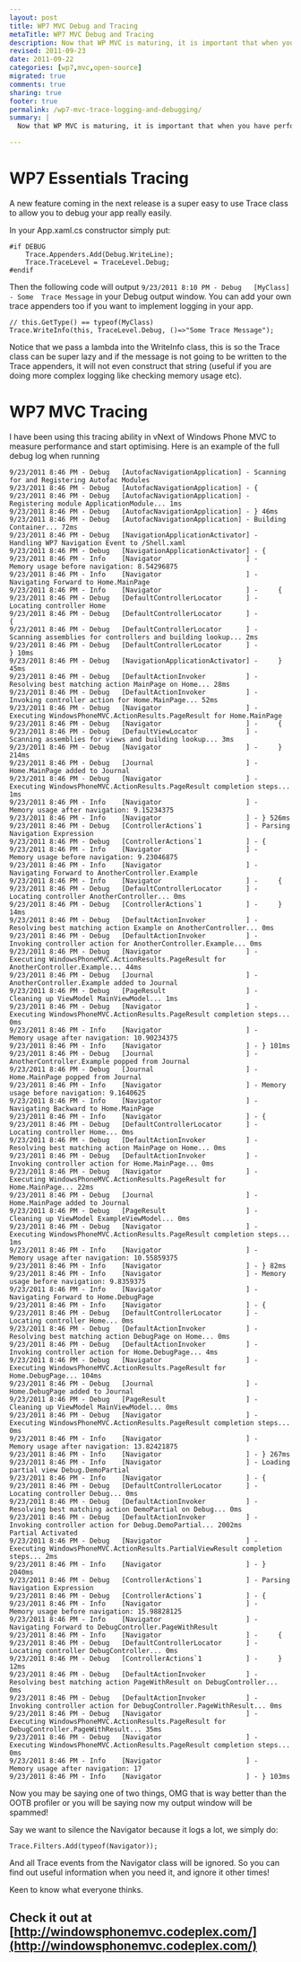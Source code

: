 ```yaml
---
layout: post
title: WP7 MVC Debug and Tracing
metaTitle: WP7 MVC Debug and Tracing
description: Now that WP MVC is maturing, it is important that when you have performance issues or any issues, you can find the problem easily!
revised: 2011-09-23
date: 2011-09-22
categories: [wp7,mvc,open-source]
migrated: true
comments: true
sharing: true
footer: true
permalink: /wp7-mvc-trace-logging-and-debugging/
summary: | 
  Now that WP MVC is maturing, it is important that when you have performance issues or any issues, you can find the problem easily!

---
```

# WP7 Essentials Tracing
A new feature coming in the next release is a super easy to use Trace class to allow you to debug your app really easily.

In your App.xaml.cs constructor simply put:

    #if DEBUG
        Trace.Appenders.Add(Debug.WriteLine);
        Trace.TraceLevel = TraceLevel.Debug;
    #endif

Then the following code will output `9/23/2011 8:10 PM - Debug   [MyClass] - Some  Trace Message` in your Debug output window. You can add your own trace appenders too if you want to implement logging in your app.

    // this.GetType() == typeof(MyClass)
    Trace.WriteInfo(this, TraceLevel.Debug, ()=>"Some Trace Message");

Notice that we pass a lambda into the WriteInfo class, this is so the Trace class can be super lazy and if the message is not going to be written to the Trace appenders, it will not even construct that string (useful if you are doing more complex logging like checking memory usage etc).

# WP7 MVC Tracing
I have been using this tracing ability in vNext of Windows Phone MVC to measure performance and start optimising. Here is an example of the full debug log when running


    9/23/2011 8:46 PM - Debug   [AutofacNavigationApplication] - Scanning for and Registering Autofac Modules
    9/23/2011 8:46 PM - Debug   [AutofacNavigationApplication] - {
    9/23/2011 8:46 PM - Debug   [AutofacNavigationApplication] -     Registering module ApplicationModule... 1ms
    9/23/2011 8:46 PM - Debug   [AutofacNavigationApplication] - } 46ms
    9/23/2011 8:46 PM - Debug   [AutofacNavigationApplication] - Building Container... 72ms
    9/23/2011 8:46 PM - Debug   [NavigationApplicationActivator] - Handling WP7 Navigation Event to /Shell.xaml
    9/23/2011 8:46 PM - Debug   [NavigationApplicationActivator] - {
    9/23/2011 8:46 PM - Info    [Navigator                     ] -     Memory usage before navigation: 8.54296875
    9/23/2011 8:46 PM - Info    [Navigator                     ] -     Navigating Forward to Home.MainPage
    9/23/2011 8:46 PM - Info    [Navigator                     ] -     {
    9/23/2011 8:46 PM - Debug   [DefaultControllerLocator      ] -         Locating controller Home
    9/23/2011 8:46 PM - Debug   [DefaultControllerLocator      ] -         {
    9/23/2011 8:46 PM - Debug   [DefaultControllerLocator      ] -             Scanning assemblies for controllers and building lookup... 2ms
    9/23/2011 8:46 PM - Debug   [DefaultControllerLocator      ] -         } 10ms
    9/23/2011 8:46 PM - Debug   [NavigationApplicationActivator] -     } 45ms
    9/23/2011 8:46 PM - Debug   [DefaultActionInvoker          ] -     Resolving best matching action MainPage on Home... 28ms
    9/23/2011 8:46 PM - Debug   [DefaultActionInvoker          ] -     Invoking controller action for Home.MainPage... 52ms
    9/23/2011 8:46 PM - Debug   [Navigator                     ] -     Executing WindowsPhoneMVC.ActionResults.PageResult for Home.MainPage
    9/23/2011 8:46 PM - Debug   [Navigator                     ] -     {
    9/23/2011 8:46 PM - Debug   [DefaultViewLocator            ] -         Scanning assemblies for views and building lookup... 3ms
    9/23/2011 8:46 PM - Debug   [Navigator                     ] -     } 214ms
    9/23/2011 8:46 PM - Debug   [Journal                       ] -     Home.MainPage added to Journal
    9/23/2011 8:46 PM - Debug   [Navigator                     ] -     Executing WindowsPhoneMVC.ActionResults.PageResult completion steps... 1ms
    9/23/2011 8:46 PM - Info    [Navigator                     ] -     Memory usage after navigation: 9.15234375
    9/23/2011 8:46 PM - Info    [Navigator                     ] - } 526ms
    9/23/2011 8:46 PM - Debug   [ControllerActions`1           ] - Parsing Navigation Expression
    9/23/2011 8:46 PM - Debug   [ControllerActions`1           ] - {
    9/23/2011 8:46 PM - Info    [Navigator                     ] -     Memory usage before navigation: 9.23046875
    9/23/2011 8:46 PM - Info    [Navigator                     ] -     Navigating Forward to AnotherController.Example
    9/23/2011 8:46 PM - Info    [Navigator                     ] -     {
    9/23/2011 8:46 PM - Debug   [DefaultControllerLocator      ] -         Locating controller AnotherController... 0ms
    9/23/2011 8:46 PM - Debug   [ControllerActions`1           ] -     } 14ms
    9/23/2011 8:46 PM - Debug   [DefaultActionInvoker          ] -     Resolving best matching action Example on AnotherController... 0ms
    9/23/2011 8:46 PM - Debug   [DefaultActionInvoker          ] -     Invoking controller action for AnotherController.Example... 0ms
    9/23/2011 8:46 PM - Debug   [Navigator                     ] -     Executing WindowsPhoneMVC.ActionResults.PageResult for AnotherController.Example... 44ms
    9/23/2011 8:46 PM - Debug   [Journal                       ] -     AnotherController.Example added to Journal
    9/23/2011 8:46 PM - Debug   [PageResult                    ] -     Cleaning up ViewModel MainViewModel... 1ms
    9/23/2011 8:46 PM - Debug   [Navigator                     ] -     Executing WindowsPhoneMVC.ActionResults.PageResult completion steps... 0ms
    9/23/2011 8:46 PM - Info    [Navigator                     ] -     Memory usage after navigation: 10.90234375
    9/23/2011 8:46 PM - Info    [Navigator                     ] - } 101ms
    9/23/2011 8:46 PM - Debug   [Journal                       ] - AnotherController.Example popped from Journal
    9/23/2011 8:46 PM - Debug   [Journal                       ] - Home.MainPage popped from Journal
    9/23/2011 8:46 PM - Info    [Navigator                     ] - Memory usage before navigation: 9.1640625
    9/23/2011 8:46 PM - Info    [Navigator                     ] - Navigating Backward to Home.MainPage
    9/23/2011 8:46 PM - Info    [Navigator                     ] - {
    9/23/2011 8:46 PM - Debug   [DefaultControllerLocator      ] -     Locating controller Home... 0ms
    9/23/2011 8:46 PM - Debug   [DefaultActionInvoker          ] -     Resolving best matching action MainPage on Home... 0ms
    9/23/2011 8:46 PM - Debug   [DefaultActionInvoker          ] -     Invoking controller action for Home.MainPage... 0ms
    9/23/2011 8:46 PM - Debug   [Navigator                     ] -     Executing WindowsPhoneMVC.ActionResults.PageResult for Home.MainPage... 22ms
    9/23/2011 8:46 PM - Debug   [Journal                       ] -     Home.MainPage added to Journal
    9/23/2011 8:46 PM - Debug   [PageResult                    ] -     Cleaning up ViewModel ExampleViewModel... 0ms
    9/23/2011 8:46 PM - Debug   [Navigator                     ] -     Executing WindowsPhoneMVC.ActionResults.PageResult completion steps... 1ms
    9/23/2011 8:46 PM - Info    [Navigator                     ] -     Memory usage after navigation: 10.55859375
    9/23/2011 8:46 PM - Info    [Navigator                     ] - } 82ms
    9/23/2011 8:46 PM - Info    [Navigator                     ] - Memory usage before navigation: 9.8359375
    9/23/2011 8:46 PM - Info    [Navigator                     ] - Navigating Forward to Home.DebugPage
    9/23/2011 8:46 PM - Info    [Navigator                     ] - {
    9/23/2011 8:46 PM - Debug   [DefaultControllerLocator      ] -     Locating controller Home... 0ms
    9/23/2011 8:46 PM - Debug   [DefaultActionInvoker          ] -     Resolving best matching action DebugPage on Home... 0ms
    9/23/2011 8:46 PM - Debug   [DefaultActionInvoker          ] -     Invoking controller action for Home.DebugPage... 4ms
    9/23/2011 8:46 PM - Debug   [Navigator                     ] -     Executing WindowsPhoneMVC.ActionResults.PageResult for Home.DebugPage... 104ms
    9/23/2011 8:46 PM - Debug   [Journal                       ] -     Home.DebugPage added to Journal
    9/23/2011 8:46 PM - Debug   [PageResult                    ] -     Cleaning up ViewModel MainViewModel... 0ms
    9/23/2011 8:46 PM - Debug   [Navigator                     ] -     Executing WindowsPhoneMVC.ActionResults.PageResult completion steps... 0ms
    9/23/2011 8:46 PM - Info    [Navigator                     ] -     Memory usage after navigation: 13.82421875
    9/23/2011 8:46 PM - Info    [Navigator                     ] - } 267ms
    9/23/2011 8:46 PM - Info    [Navigator                     ] - Loading partial view Debug.DemoPartial
    9/23/2011 8:46 PM - Info    [Navigator                     ] - {
    9/23/2011 8:46 PM - Debug   [DefaultControllerLocator      ] -     Locating controller Debug... 0ms
    9/23/2011 8:46 PM - Debug   [DefaultActionInvoker          ] -     Resolving best matching action DemoPartial on Debug... 0ms
    9/23/2011 8:46 PM - Debug   [DefaultActionInvoker          ] -     Invoking controller action for Debug.DemoPartial... 2002ms
    Partial Activated
    9/23/2011 8:46 PM - Debug   [Navigator                     ] -     Executing WindowsPhoneMVC.ActionResults.PartialViewResult completion steps... 2ms
    9/23/2011 8:46 PM - Info    [Navigator                     ] - } 2040ms
    9/23/2011 8:46 PM - Debug   [ControllerActions`1           ] - Parsing Navigation Expression
    9/23/2011 8:46 PM - Debug   [ControllerActions`1           ] - {
    9/23/2011 8:46 PM - Info    [Navigator                     ] -     Memory usage before navigation: 15.98828125
    9/23/2011 8:46 PM - Info    [Navigator                     ] -     Navigating Forward to DebugController.PageWithResult
    9/23/2011 8:46 PM - Info    [Navigator                     ] -     {
    9/23/2011 8:46 PM - Debug   [DefaultControllerLocator      ] -         Locating controller DebugController... 0ms
    9/23/2011 8:46 PM - Debug   [ControllerActions`1           ] -     } 12ms
    9/23/2011 8:46 PM - Debug   [DefaultActionInvoker          ] -     Resolving best matching action PageWithResult on DebugController... 0ms
    9/23/2011 8:46 PM - Debug   [DefaultActionInvoker          ] -     Invoking controller action for DebugController.PageWithResult... 0ms
    9/23/2011 8:46 PM - Debug   [Navigator                     ] -     Executing WindowsPhoneMVC.ActionResults.PageResult for DebugController.PageWithResult... 35ms
    9/23/2011 8:46 PM - Debug   [Navigator                     ] -     Executing WindowsPhoneMVC.ActionResults.PageResult completion steps... 0ms
    9/23/2011 8:46 PM - Info    [Navigator                     ] -     Memory usage after navigation: 17
    9/23/2011 8:46 PM - Info    [Navigator                     ] - } 103ms


Now you may be saying one of two things, OMG that is way better than the OOTB profiler or you will be saying now my output window will be spammed!

Say we want to silence the Navigator because it logs a lot, we simply do:

    Trace.Filters.Add(typeof(Navigator));

And all Trace events from the Navigator class will be ignored. So you can find out useful information when you need it, and ignore it other times!

Keen to know what everyone thinks.

## Check it out at [http://windowsphonemvc.codeplex.com/](http://windowsphonemvc.codeplex.com/)